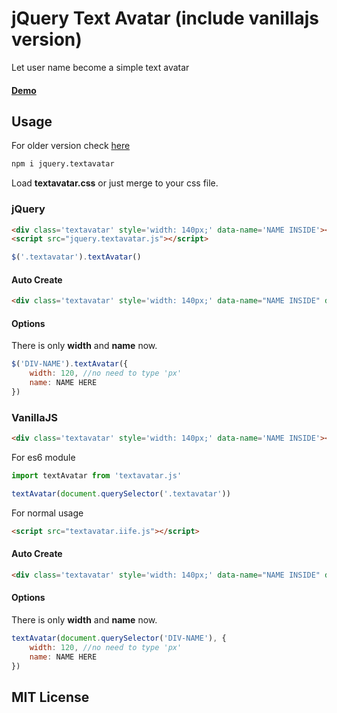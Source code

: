 jQuery Text Avatar (include vanillajs version)
=================
Let user name become a simple text avatar
#### [Demo]

## Usage

For older version check [here](https://github.com/Knovour/jquery-textavatar/tree/old)

```bash
npm i jquery.textavatar
```

Load **textavatar.css** or just merge to your css file.

### jQuery
```html
<div class='textavatar' style='width: 140px;' data-name='NAME INSIDE'></div>
<script src="jquery.textavatar.js"></script>
```
```javascript
$('.textavatar').textAvatar()
```
#### Auto Create
```html
<div class='textavatar' style='width: 140px;' data-name="NAME INSIDE" data-toggle="textavatar"></div>
```


#### Options
There is only **width** and **name** now.
```javascript
$('DIV-NAME').textAvatar({
    width: 120, //no need to type 'px'
    name: NAME HERE
})
```

### VanillaJS
```html
<div class='textavatar' style='width: 140px;' data-name='NAME INSIDE'></div>
```

For es6 module
```javascript
import textAvatar from 'textavatar.js'

textAvatar(document.querySelector('.textavatar'))
```

For normal usage
```html
<script src="textavatar.iife.js"></script>
```


#### Auto Create
```html
<div class='textavatar' style='width: 140px;' data-name="NAME INSIDE" data-toggle="textavatar"></div>
```


#### Options
There is only **width** and **name** now.
```javascript
textAvatar(document.querySelector('DIV-NAME'), {
    width: 120, //no need to type 'px'
    name: NAME HERE
})
```

## MIT License

[Demo]: http://knovour.github.io/jquery-textavatar
